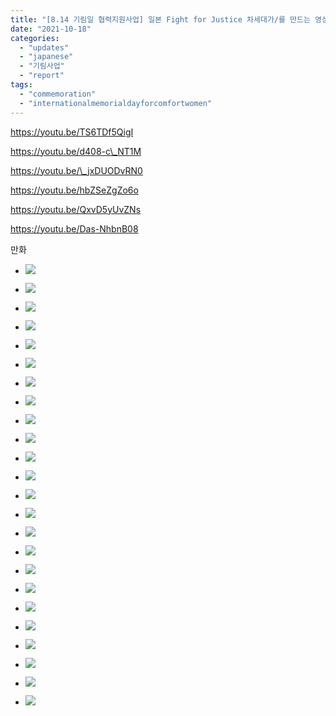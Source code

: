```yaml
---
title: "[8.14 기림일 협력지원사업] 일본 Fight for Justice 차세대가/를 만드는 영상 프로젝트 (영상, 만화)"
date: "2021-10-18"
categories: 
  - "updates"
  - "japanese"
  - "기림사업"
  - "report"
tags: 
  - "commemoration"
  - "internationalmemorialdayforcomfortwomen"
---
```


https://youtu.be/TS6TDf5QigI

https://youtu.be/d408-c\_NT1M

https://youtu.be/\_jxDUODvRN0

https://youtu.be/hbZSeZgZo6o

https://youtu.be/QxvD5yUvZNs

https://youtu.be/Das-NhbnB08

만화

- ![](https://r2.womenandwar.net/2022/03/「慰安婦」韓国横ver.01-1024x1024.jpg)
    
- ![](https://r2.womenandwar.net/2022/03/「慰安婦」韓国横ver.02-1024x1024.jpg)
    
- ![](https://r2.womenandwar.net/2022/03/「慰安婦」韓国横ver.03-1024x1024.jpg)
    
- ![](https://r2.womenandwar.net/2022/03/「慰安婦」韓国横ver.04-1024x1024.jpg)
    
- ![](https://r2.womenandwar.net/2022/03/「慰安婦」韓国横ver.05-1024x1024.jpg)
    
- ![](https://r2.womenandwar.net/2022/03/「慰安婦」韓国横ver06-1024x1024.jpg)
    

- ![](https://r2.womenandwar.net/2022/03/Fight-for-justice様（オリジナルカラー）1-1024x1024.jpg)
    
- ![](https://r2.womenandwar.net/2022/03/Fight-for-justice様（オリジナルカラー）2-1024x1024.jpg)
    
- ![](https://r2.womenandwar.net/2022/03/Fight-for-justice様（オリジナルカラー）3-1024x1024.jpg)
    
- ![](https://r2.womenandwar.net/2022/03/Fight-for-justice様（オリジナルカラー）4-1024x1024.jpg)
    
- ![](https://r2.womenandwar.net/2022/03/Fight-for-justice様（オリジナルカラー）5-1024x1024.jpg)
    
- ![](https://r2.womenandwar.net/2022/03/Fight-for-justice様（オリジナルカラー）6-1024x1024.jpg)
    

- ![](https://r2.womenandwar.net/2022/03/「慰安婦」中国語ver01-1024x1024.jpg)
    
- ![](https://r2.womenandwar.net/2022/03/「慰安婦」中国語ver02-1024x1024.jpg)
    
- ![](https://r2.womenandwar.net/2022/03/「慰安婦」中国語ver03-1024x1024.jpg)
    
- ![](https://r2.womenandwar.net/2022/03/「慰安婦」中国語ver04-1024x1024.jpg)
    
- ![](https://r2.womenandwar.net/2022/03/「慰安婦」中国語ver05-1024x1024.jpg)
    
- ![](https://r2.womenandwar.net/2022/03/「慰安婦」中国語ver06-1024x1024.jpg)
    

- ![](https://r2.womenandwar.net/2022/03/「慰安婦」英語01-1024x1024.jpg)
    
- ![](https://r2.womenandwar.net/2022/03/「慰安婦」英語02jpg-1024x1024.jpg)
    
- ![](https://r2.womenandwar.net/2022/03/「慰安婦」英語03-1024x1024.jpg)
    
- ![](https://r2.womenandwar.net/2022/03/「慰安婦」英語04-1024x1024.jpg)
    
- ![](https://r2.womenandwar.net/2022/03/「慰安婦」英語05-1024x1024.jpg)
    
- ![](https://r2.womenandwar.net/2022/03/「慰安婦」英語ver06-1024x1024.jpg)
